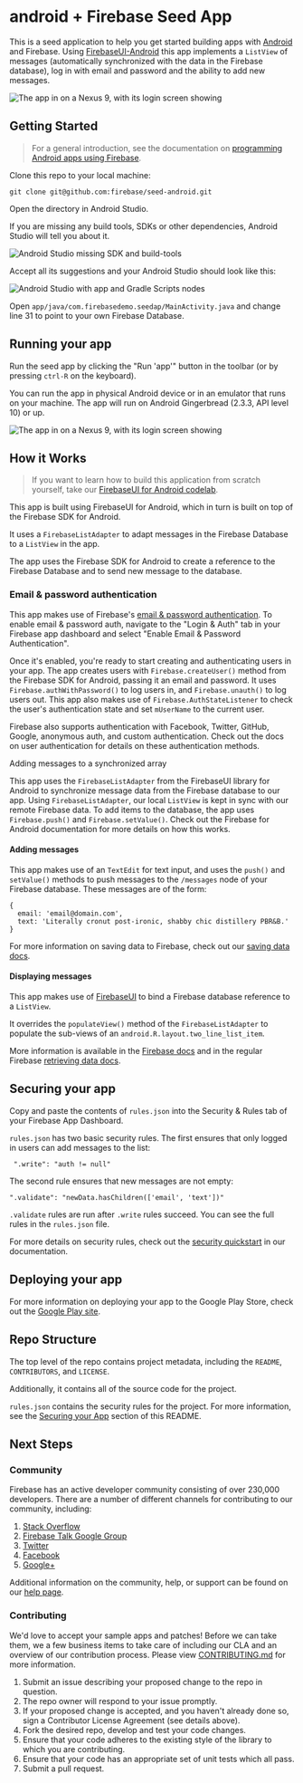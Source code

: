 android + Firebase Seed App
=========================

This is a seed application to help you get started building apps with [Android](https://www.android.com/) and Firebase.
Using [FirebaseUI-Android](https://github.com/firebase/FirebaseUI-Android/) this app implements a `ListView` of messages (automatically synchronized with the data in
the Firebase database), log in with email and password and the ability to add new messages.

![The app in on a Nexus 9, with its login screen showing](screenshots/nexus9-screenshot.png)

## Getting Started

> For a general introduction, see the documentation on [programming Android apps using Firebase](https://www.firebase.com/docs/android/).

Clone this repo to your local machine:

```
git clone git@github.com:firebase/seed-android.git
```

Open the directory in Android Studio.

If you are missing any build tools, SDKs or other dependencies, Android Studio will tell you about it.

![Android Studio missing SDK and build-tools](screenshots/android-studio-missing-tools.png)

Accept all its suggestions and your Android Studio should look like this:

![Android Studio with app and Gradle Scripts nodes](screenshots/android-studio-loaded.png)

Open `app/java/com.firebasedemo.seedap/MainActivity.java` and change line 31 to point to your own Firebase Database.

## Running your app

Run the seed app by clicking the "Run 'app'" button in the toolbar (or by pressing `ctrl-R` on the keyboard).

You can run the app in physical Android device or in an emulator that runs on your machine.
The app will run on Android Gingerbread (2.3.3, API level 10) or up.

![The app in on a Nexus 9, with its login screen showing](screenshots/nexus9-screenshot.png)

## How it Works

> If you want to learn how to build this application from scratch yourself, take our [FirebaseUI for Android codelab](https://github.com/firebase/FirebaseUI-Android/tree/master/codelabs/chat).

This app is built using FirebaseUI for Android, which in turn is built on top of the Firebase SDK for Android.

It uses a `FirebaseListAdapter` to adapt messages in the Firebase Database to a `ListView` in the app.

The app uses the Firebase SDK for Android to create a reference to the Firebase Database and to send new message to the database.

### Email & password authentication

This app makes use of Firebase's [email & password authentication](https://www.firebase.com/docs/web/guide/login/password.html).
To enable email & password auth, navigate to the "Login & Auth" tab in your Firebase app dashboard and select "Enable Email & Password Authentication".

Once it's enabled, you're ready to start creating and authenticating users in your app.
The app creates users with `Firebase.createUser()` method from the Firebase SDK for Android, passing it an email and password.
It uses `Firebase.authWithPassword()` to log users in, and `Firebase.unauth()` to log users out.
This app also makes use of `Firebase.AuthStateListener` to check the user's authentication state and set `mUserName` to the current user.

Firebase also supports authentication with Facebook, Twitter, GitHub, Google, anonymous auth, and custom authentication. Check out the docs on user authentication for details on these authentication methods.

Adding messages to a synchronized array

This app uses the `FirebaseListAdapter` from the FirebaseUI library for Android to synchronize message data from the Firebase database to our app.
Using `FirebaseListAdapter`, our local `ListView` is kept in sync with our remote Firebase data.
To add items to the database, the app uses `Firebase.push()` and `Firebase.setValue()`.
Check out the Firebase for Android documentation for more details on how this works.

#### Adding messages
This app makes use of an `TextEdit` for text input, and uses the `push()` and `setValue()` methods to push messages to the `/messages` node of your Firebase database.
These messages are of the form:

```
{
  email: 'email@domain.com',
  text: 'Literally cronut post-ironic, shabby chic distillery PBR&B.'
}
```

For more information on saving data to Firebase, check out our [saving data docs](https://www.firebase.com/docs/android/guide/saving-data.html).

#### Displaying messages
This app makes use of [FirebaseUI](https://github.com/firebase/FirebaseUI-Android) to bind a Firebase database reference to a `ListView`.

It overrides the `populateView()` method of the `FirebaseListAdapter` to populate the sub-views of an `android.R.layout.two_line_list_item`.

More information is available in the [Firebase docs](https://www.firebase.com/docs/android/guide/retrieving-data.html) and in the regular Firebase [retrieving data docs](https://www.firebase.com/docs/ios/guide/retrieving-data.html).

## Securing your app
Copy and paste the contents of `rules.json` into the Security & Rules tab of your Firebase App Dashboard.

`rules.json` has two basic security rules. The first ensures that only logged in users can add messages to the list:

` ".write": "auth != null"`

The second rule ensures that new messages are not empty:

`".validate": "newData.hasChildren(['email', 'text'])"`

`.validate` rules are run after `.write` rules succeed. You can see the full rules in the `rules.json` file.

For more details on security rules, check out the [security quickstart](https://www.firebase.com/docs/security/quickstart.html) in our documentation.

## Deploying your app
For more information on deploying your app to the Google Play Store, check out the [Google Play site](http://developer.android.com/distribute/googleplay/index.html).

## Repo Structure
The top level of the repo contains project metadata, including the `README`, `CONTRIBUTORS`, and `LICENSE`.

Additionally, it contains all of the source code for the project.

`rules.json` contains the security rules for the project. For more information, see the [Securing your App](https://github.com/firebase/seed-android#securing-your-app) section of this README.

## Next Steps

### Community

Firebase has an active developer community consisting of over 230,000 developers. There are a number of different channels for contributing to our community, including:

1. [Stack Overflow](http://www.stackoverflow.com/tags/firebase)
1. [Firebase Talk Google Group](https://groups.google.com/forum/#!forum/firebase-talk)
1. [Twitter](https://twitter.com/firebase)
1. [Facebook](https://www.facebook.com/Firebase)
1. [Google+](http://plus.google.com/115330003035930967645)

Additional information on the community, help, or support can be found on our [help page](https://www.firebase.com/docs/help/).

### Contributing

We'd love to accept your sample apps and patches! Before we can take them, we a few business items to take care of including our CLA and an overview of our contribution process. Please view [CONTRIBUTING.md](https://github.com/firebase/seed-android/blob/master/CONTRIBUTING.md) for more information.

1. Submit an issue describing your proposed change to the repo in question.
1. The repo owner will respond to your issue promptly.
1. If your proposed change is accepted, and you haven't already done so, sign a
   Contributor License Agreement (see details above).
1. Fork the desired repo, develop and test your code changes.
1. Ensure that your code adheres to the existing style of the library to which
   you are contributing.
1. Ensure that your code has an appropriate set of unit tests which all pass.
1. Submit a pull request.
